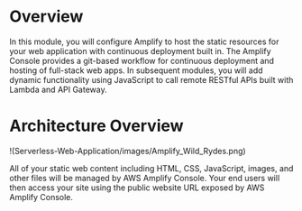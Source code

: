 # Overview
In this module, you will configure Amplify to host the static resources for your web application with continuous deployment built in. The Amplify Console provides a git-based workflow for continuous deployment and hosting of full-stack web apps. In subsequent modules, you will add dynamic functionality using JavaScript to call remote RESTful APIs built with Lambda and API Gateway.
# Architecture Overview

!(Serverless-Web-Application/images/Amplify_Wild_Rydes.png)

All of your static web content including HTML, CSS, JavaScript, images, and other files will be managed by AWS Amplify Console. Your end users will then access your site using the public website URL exposed by AWS Amplify Console.
